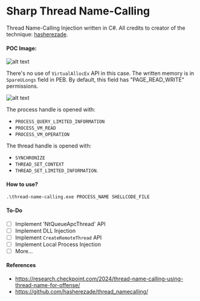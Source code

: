 # Sharp Thread Name-Calling
Thread Name-Calling Injection written in C#.
All credits to creator of the technique: [hasherezade](https://github.com/hasherezade/thread_namecalling).

#### POC Image:
![alt text](https://i.imgur.com/yg7MO97.png)

There's no use of `VirtualAllocEx` API in this case. The written memory is in `SpareULongs` field in PEB. By default, this field has "PAGE_READ_WRITE" permissions.

![alt text](https://i.imgur.com/ZdCWgiJ.png)

The process handle is opened with:
- `PROCESS_QUERY_LIMITED_INFORMATION`
- `PROCESS_VM_READ`
- `PROCESS_VM_OPERATION`

The thread handle is opened with:
- `SYNCHRONIZE`
- `THREAD_SET_CONTEXT`
- `THREAD_SET_LIMITED_INFORMATION`.

#### How to use?
```
.\thread-name-calling.exe PROCESS_NAME SHELLCODE_FILE
```

#### To-Do

- [ ] Implement 'NtQueueApcThread' API
- [ ] Implement DLL Injection
- [ ] Implement `CreateRemoteThread` API
- [ ] Implement Local Process Injection
- [ ] More...

#### References
- https://research.checkpoint.com/2024/thread-name-calling-using-thread-name-for-offense/
- https://github.com/hasherezade/thread_namecalling/
